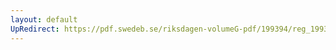 ```yaml
---
layout: default
UpRedirect: https://pdf.swedeb.se/riksdagen-volumeG-pdf/199394/reg_199394_TU/reg_199394_TU_0009.pdf
---
```

